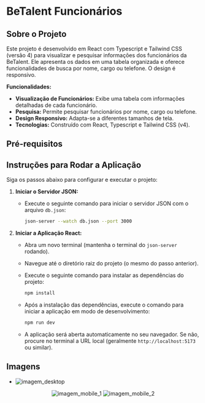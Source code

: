 # BeTalent Funcionários

## Sobre o Projeto

Este projeto é desenvolvido em React com Typescript e Tailwind CSS (versão 4) para visualizar e pesquisar informações dos funcionários da BeTalent. Ele apresenta os dados em uma tabela organizada e oferece funcionalidades de busca por nome, cargo ou telefone. O design é responsivo.

**Funcionalidades:**

- **Visualização de Funcionários:** Exibe uma tabela com informações detalhadas de cada funcionário.
- **Pesquisa:** Permite pesquisar funcionários por nome, cargo ou telefone.
- **Design Responsivo:** Adapta-se a diferentes tamanhos de tela.
- **Tecnologias:** Construído com React, Typescript e Tailwind CSS (v4).

## Pré-requisitos

## Instruções para Rodar a Aplicação

Siga os passos abaixo para configurar e executar o projeto:

1.  **Iniciar o Servidor JSON:**
    - Execute o seguinte comando para iniciar o servidor JSON com o arquivo `db.json`:

      ```bash
      json-server --watch db.json --port 3000
      ```

2.  **Iniciar a Aplicação React:**

    - Abra um novo terminal (mantenha o terminal do `json-server` rodando).
    - Navegue até o diretório raiz do projeto (o mesmo do passo anterior).
    - Execute o seguinte comando para instalar as dependências do projeto:

      ```bash
      npm install
      ```

    - Após a instalação das dependências, execute o comando para iniciar a aplicação em modo de desenvolvimento:

      ```bash
      npm run dev
      ```

    - A aplicação será aberta automaticamente no seu navegador. Se não, procure no terminal a URL local (geralmente `http://localhost:5173` ou similar).

## Imagens



- ![imagem_desktop](https://github.com/user-attachments/assets/33556851-0312-49db-8e24-3bf3a6b3b2b1)

<p align="center">
  <img src="https://github.com/user-attachments/assets/d72e80c7-bf46-4bde-abbb-e73e4b97aabd" alt="imagem_mobile_1" />
  <img src="https://github.com/user-attachments/assets/ae03db32-6600-400c-bf4f-91c1a52c08a7" alt="imagem_mobile_2" />
</p>




